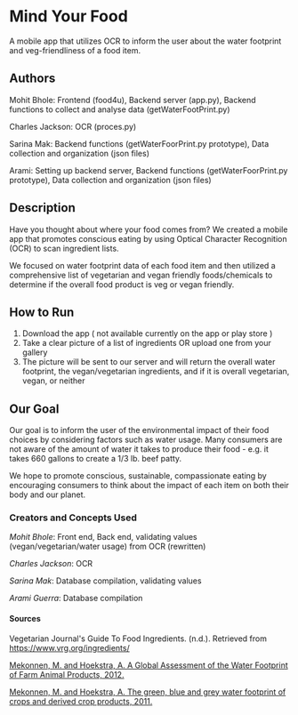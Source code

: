 # Mind Your Food 
A mobile app that utilizes OCR to inform the user about the water footprint and veg-friendliness of a food item.

## Authors
Mohit Bhole: Frontend (food4u), Backend server (app.py), Backend functions to collect and analyse data (getWaterFootPrint.py)

Charles Jackson: OCR (proces.py)

Sarina Mak: Backend functions (getWaterFoorPrint.py prototype), Data collection and organization (json files)

Arami: Setting up backend server, Backend functions (getWaterFoorPrint.py prototype), Data collection and organization (json files)

## Description
Have you thought about where your food comes from? We created a mobile app that promotes conscious eating by using Optical Character Recognition (OCR) to scan ingredient lists. 

We focused on water footprint data of each food item and then utilized a comprehensive list of vegetarian and vegan friendly foods/chemicals to determine if the overall food product is veg or vegan friendly. 

## How to Run
1. Download the app ( not available currently on the app or play store )
2. Take a clear picture of a list of ingredients OR upload one from your gallery
3. The picture will be sent to our server and will return the overall water footprint, the vegan/vegetarian ingredients, and if it is overall vegetarian, vegan, or neither

## Our Goal
Our goal is to inform the user of the environmental impact of their food choices by considering factors such as water usage. Many consumers are not aware of the amount of water it takes to produce their food - e.g. it takes 660 gallons to create a 1/3 lb. beef patty.

We hope to promote conscious, sustainable, compassionate eating by encouraging consumers to think about the impact of each item on both their body and our planet.

### Creators and Concepts Used
<i>Mohit Bhole</i>: Front end, Back end, validating values (vegan/vegetarian/water usage) from OCR (rewritten)

<i>Charles Jackson</i>: OCR

<i>Sarina Mak</i>: Database compilation, validating values

<i>Arami Guerra</i>: Database compilation

#### Sources
Vegetarian Journal's Guide To Food Ingredients. (n.d.). Retrieved from https://www.vrg.org/ingredients/

<a href = "Mekonnen-Hoekstra-2012-WaterFootprintFarmAnimalProducts_1.pdf">Mekonnen, M. and Hoekstra, A. A Global Assessment of the Water Footprint of Farm Animal Products, 2012. </a>

<a href = "Mekonnen-Hoekstra-2011-WaterFootprintCrops_2.pdf">Mekonnen, M. and Hoekstra, A. The green, blue and grey water footprint of crops and derived crop products, 2011. </a>
